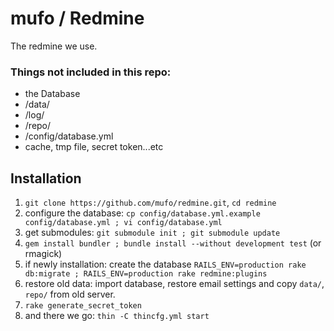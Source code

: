 # mufo / Redmine

The redmine we use. 

### Things not included in this repo: 

- the Database
- /data/
- /log/
- /repo/
- /config/database.yml
- cache, tmp file, secret token...etc

## Installation

1. `git clone https://github.com/mufo/redmine.git`, `cd redmine`
2. configure the database: `cp config/database.yml.example config/database.yml ; vi config/database.yml`
3. get submodules: `git submodule init ; git submodule update`
4. `gem install bundler ; bundle install --without development test` (or rmagick)
5. if newly installation: create the database `RAILS_ENV=production rake db:migrate ; RAILS_ENV=production rake redmine:plugins`
6. restore old data: import database, restore email settings and copy `data/`, `repo/` from old server.
7. `rake generate_secret_token`
8. and there we go: `thin -C thincfg.yml start`